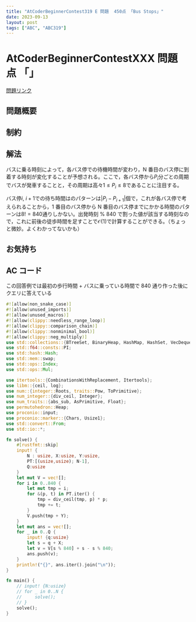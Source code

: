 ```yaml
---
title: "AtCoderBeginnerContest319 E 問題  450点 「Bus Stops」"
date: 2023-09-13
layout: post
tags: ["ABC", "ABC319"]
---
```


# AtCoderBeginnerContestXXX 問題 点 「」

<a href="https://atcoder.jp/contests/abc319/tasks/abc319_e" blank="_target">問題リンク</a>

## 問題概要

## 制約

## 解法

バスに乗る時刻によって，各バス停での待機時間が変わり，N 番目のバス停に到着する時刻が変化することが予想される。ここで，各バス停から$P_i$分ごとの周期でバスが発車することと，その周期は高々$1 \le P_i \le 8$であることに注目する。

バス停$i,\ i+1$での待ち時間はのパターンは$|P_i - P_{i+1} |$個で，これが各バス停で考えられることから，1 番目のバス停から N 番目のバス停までにかかる時間のパターンは$8! = 840$通りしかない。出発時刻 $\%$ 840 で割った値が該当する時刻なので，これに前後の徒歩時間を足すことで$\mathcal{O}(1)$で計算することができる。（ちょっと微妙。よくわかってないかも）

## お気持ち

## AC コード

この回答例では最初の歩行時間 + バスに乗っている時間で 840 通り作った後にクエリに答えている

```rust
#![allow(non_snake_case)]
#![allow(unused_imports)]
#![allow(unused_macros)]
#![allow(clippy::needless_range_loop)]
#![allow(clippy::comparison_chain)]
#![allow(clippy::nonminimal_bool)]
#![allow(clippy::neg_multiply)]
use std::collections::{BTreeSet, BinaryHeap, HashMap, HashSet, VecDeque};
use std::f64::consts::PI;
use std::hash::Hash;
use std::mem::swap;
use std::ops::Index;
use std::ops::Mul;

use itertools::{CombinationsWithReplacement, Itertools};
use libm::{ceil, log};
use num::{integer::Roots, traits::Pow, ToPrimitive};
use num_integer::{div_ceil, Integer};
use num_traits::{abs_sub, AsPrimitive, Float};
use permutohedron::Heap;
use proconio::input;
use proconio::marker::{Chars, Usize1};
use std::convert::From;
use std::io::*;

fn solve() {
    #[rustfmt::skip]
    input! {
        N : usize, X:usize, Y:usize,
        PT:[(usize,usize); N-1],
        Q:usize
    }
    let mut V = vec![];
    for i in 0..840 {
        let mut tmp = i;
        for &(p, t) in PT.iter() {
            tmp = div_ceil(tmp, p) * p;
            tmp += t;
        }
        V.push(tmp + Y);
    }
    let mut ans = vec![];
    for _ in 0..Q {
        input! {q:usize}
        let s = q + X;
        let v = V[s % 840] + s - s % 840;
        ans.push(v);
    }
    println!("{}", ans.iter().join("\n"));
}

fn main() {
    // input! {N:usize}
    // for _ in 0..N {
    //     solve();
    // }
    solve();
}

```
